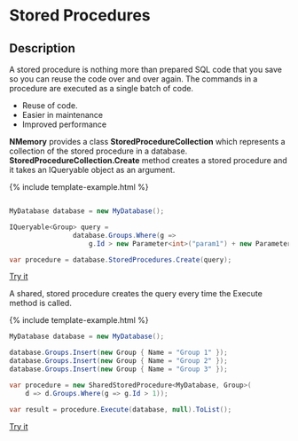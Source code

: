# Stored Procedures

## Description

A stored procedure is nothing more than prepared SQL code that you save so you can reuse the code over and over again. The commands in a procedure are executed as a single batch of code. 
  
 - Reuse of code. 
 - Easier in maintenance
 - Improved performance

**NMemory** provides a class **StoredProcedureCollection** which represents a collection of the stored procedure in a database. **StoredProcedureCollection.Create** method creates a stored procedure and it takes an IQueryable object as an argument.

{% include template-example.html %} 
```csharp

MyDatabase database = new MyDatabase();

IQueryable<Group> query = 
                database.Groups.Where(g =>
                    g.Id > new Parameter<int>("param1") + new Parameter<long?>("param2"));

var procedure = database.StoredProcedures.Create(query);
```
[Try it](https://dotnetfiddle.net/3OGtT3)

A shared, stored procedure creates the query every time the Execute method is called.

{% include template-example.html %} 
```csharp
MyDatabase database = new MyDatabase();

database.Groups.Insert(new Group { Name = "Group 1" });
database.Groups.Insert(new Group { Name = "Group 2" });
database.Groups.Insert(new Group { Name = "Group 3" });

var procedure = new SharedStoredProcedure<MyDatabase, Group>(
    d => d.Groups.Where(g => g.Id > 1));

var result = procedure.Execute(database, null).ToList();

```
[Try it](https://dotnetfiddle.net/EEWXoI)

